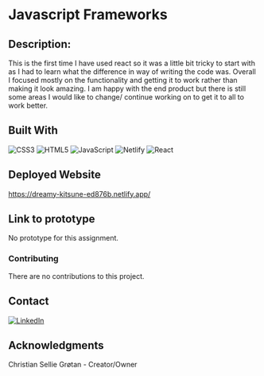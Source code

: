 # Javascript Frameworks

## Description:
This is the first time I have used react so it was a little bit tricky to start with as I had to learn what the difference in way of writing the code was. Overall I focused mostly on the functionality and getting it to work rather than making it look amazing.
I am happy with the end product but there is still some areas I would like to change/ continue working on to get it to all to work better.

## Built With

![CSS3](https://img.shields.io/badge/css3-%231572B6.svg?style=for-the-badge&logo=css3&logoColor=white) ![HTML5](https://img.shields.io/badge/html5-%23E34F26.svg?style=for-the-badge&logo=html5&logoColor=white) ![JavaScript](https://img.shields.io/badge/javascript-%23323330.svg?style=for-the-badge&logo=javascript&logoColor=%23F7DF1E) ![Netlify](https://img.shields.io/badge/netlify-%23000000.svg?style=for-the-badge&logo=netlify&logoColor=#00C7B7) ![React](https://img.shields.io/badge/react-%2320232a.svg?style=for-the-badge&logo=react&logoColor=%2361DAFB)

## Deployed Website
https://dreamy-kitsune-ed876b.netlify.app/

## Link to prototype
No prototype for this assignment.

### Contributing
There are no contributions to this project.

## Contact

[![LinkedIn](https://img.shields.io/badge/LinkedIn-%230077B5.svg?logo=linkedin&logoColor=white)](https://www.linkedin.com/in/christian-g-33443213b/)

## Acknowledgments
Christian Sellie Grøtan - Creator/Owner
